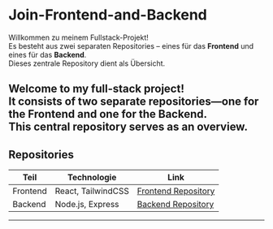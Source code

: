 # Join-Frontend-and-Backend

Willkommen zu meinem Fullstack-Projekt!  
Es besteht aus zwei separaten Repositories – eines für das **Frontend** und eines für das **Backend**.  
Dieses zentrale Repository dient als Übersicht.


Welcome to my full-stack project!  
It consists of two separate repositories—one for the **Frontend** and one for the **Backend**.  
This central repository serves as an overview.
---

## Repositories

| Teil       | Technologie       | Link                                                                 |
|------------|-------------------|----------------------------------------------------------------------|
| Frontend | React, TailwindCSS | [Frontend Repository](https://github.com/deinUsername/frontend-repo) |
| Backend  | Node.js, Express   | [Backend Repository](https://github.com/deinUsername/backend-repo)   |

---
